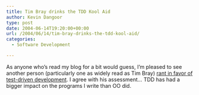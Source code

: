 ```yaml
---
title: Tim Bray drinks the TDD Kool Aid
author: Kevin Dangoor
type: post
date: 2004-06-14T19:20:00+00:00
url: /2004/06/14/tim-bray-drinks-the-tdd-kool-aid/
categories:
  - Software Development

---
```

As anyone who&#8217;s read my blog for a bit would guess, I&#8217;m pleased to see another person (particularly one as widely read as Tim Bray) [rant in favor of test-driven development][1]. I agree with his assessment&#8230; TDD has had a bigger impact on the programs I write than OO did.

 [1]: http://www.tbray.org/ongoing/When/200x/2004/06/13/TDD2004 "ongoing · Yet Another TDD Sermon"